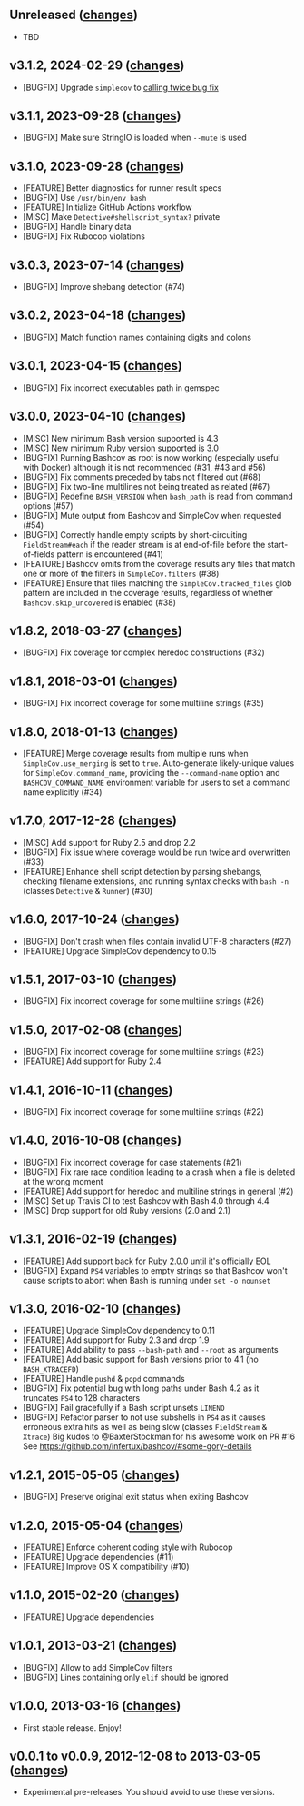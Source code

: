 ## Unreleased ([changes](https://github.com/infertux/bashcov/compare/v3.1.2...master))

  * TBD

## v3.1.2, 2024-02-29 ([changes](https://github.com/infertux/bashcov/compare/v3.1.1...v3.1.2))

  * [BUGFIX] Upgrade `simplecov` to [calling twice bug fix](https://github.com/simplecov-ruby/simplecov/issues/1003)

## v3.1.1, 2023-09-28 ([changes](https://github.com/infertux/bashcov/compare/v3.1.0...v3.1.1))

  * [BUGFIX] Make sure StringIO is loaded when `--mute` is used

## v3.1.0, 2023-09-28 ([changes](https://github.com/infertux/bashcov/compare/v3.0.3...v3.1.0))

  * [FEATURE] Better diagnostics for runner result specs
  * [BUGFIX]  Use `/usr/bin/env bash`
  * [FEATURE] Initialize GitHub Actions workflow
  * [MISC]    Make `Detective#shellscript_syntax?` private
  * [BUGFIX]  Handle binary data
  * [BUGFIX]  Fix Rubocop violations

## v3.0.3, 2023-07-14 ([changes](https://github.com/infertux/bashcov/compare/v3.0.2...v3.0.3))

  * [BUGFIX]  Improve shebang detection (#74)

## v3.0.2, 2023-04-18 ([changes](https://github.com/infertux/bashcov/compare/v3.0.1...v3.0.2))

  * [BUGFIX]  Match function names containing digits and colons

## v3.0.1, 2023-04-15 ([changes](https://github.com/infertux/bashcov/compare/v3.0.0...v3.0.1))

  * [BUGFIX]  Fix incorrect executables path in gemspec

## v3.0.0, 2023-04-10 ([changes](https://github.com/infertux/bashcov/compare/v1.8.2...v3.0.0))

  * [MISC]    New minimum Bash version supported is 4.3
  * [MISC]    New minimum Ruby version supported is 3.0
  * [BUGFIX]  Running Bashcov as root is now working (especially useful with Docker) although it is not recommended (#31, #43 and #56)
  * [BUGFIX]  Fix comments preceded by tabs not filtered out (#68)
  * [BUGFIX]  Fix two-line multilines not being treated as related (#67)
  * [BUGFIX]  Redefine `BASH_VERSION` when `bash_path` is read from command options (#57)
  * [BUGFIX]  Mute output from Bashcov and SimpleCov when requested (#54)
  * [BUGFIX]  Correctly handle empty scripts by short-circuiting
              `FieldStream#each` if the reader stream is at end-of-file before
              the start-of-fields pattern is encountered (#41)
  * [FEATURE] Bashcov omits from the coverage results any files that match one
              or more of the filters in `SimpleCov.filters` (#38)
  * [FEATURE] Ensure that files matching the `SimpleCov.tracked_files` glob
              pattern are included in the coverage results, regardless of
              whether `Bashcov.skip_uncovered` is enabled (#38)

## v1.8.2, 2018-03-27 ([changes](https://github.com/infertux/bashcov/compare/v1.8.1...v1.8.2))

  * [BUGFIX]  Fix coverage for complex heredoc constructions (#32)

## v1.8.1, 2018-03-01 ([changes](https://github.com/infertux/bashcov/compare/v1.8.0...v1.8.1))

  * [BUGFIX]  Fix incorrect coverage for some multiline strings (#35)

## v1.8.0, 2018-01-13 ([changes](https://github.com/infertux/bashcov/compare/v1.7.0...v1.8.0))

  * [FEATURE] Merge coverage results from multiple runs when
              `SimpleCov.use_merging` is set to `true`. Auto-generate
              likely-unique values for `SimpleCov.command_name`, providing the
              `--command-name` option and `BASHCOV_COMMAND_NAME` environment
              variable for users to set a command name explicitly (#34)

## v1.7.0, 2017-12-28 ([changes](https://github.com/infertux/bashcov/compare/v1.6.0...v1.7.0))

  * [MISC]    Add support for Ruby 2.5 and drop 2.2
  * [BUGFIX]  Fix issue where coverage would be run twice and overwritten (#33)
  * [FEATURE] Enhance shell script detection by parsing shebangs, checking
              filename extensions, and running syntax checks with `bash -n`
              (classes `Detective` & `Runner`) (#30)

## v1.6.0, 2017-10-24 ([changes](https://github.com/infertux/bashcov/compare/v1.5.1...v1.6.0))

  * [BUGFIX]  Don't crash when files contain invalid UTF-8 characters (#27)
  * [FEATURE] Upgrade SimpleCov dependency to 0.15

## v1.5.1, 2017-03-10 ([changes](https://github.com/infertux/bashcov/compare/v1.5.0...v1.5.1))

  * [BUGFIX]  Fix incorrect coverage for some multiline strings (#26)

## v1.5.0, 2017-02-08 ([changes](https://github.com/infertux/bashcov/compare/v1.4.1...v1.5.0))

  * [BUGFIX]  Fix incorrect coverage for some multiline strings (#23)
  * [FEATURE] Add support for Ruby 2.4

## v1.4.1, 2016-10-11 ([changes](https://github.com/infertux/bashcov/compare/v1.4.0...v1.4.1))

  * [BUGFIX]  Fix incorrect coverage for some multiline strings (#22)

## v1.4.0, 2016-10-08 ([changes](https://github.com/infertux/bashcov/compare/v1.3.1...v1.4.0))

  * [BUGFIX]  Fix incorrect coverage for case statements (#21)
  * [BUGFIX]  Fix rare race condition leading to a crash when a file is deleted at the wrong moment
  * [FEATURE] Add support for heredoc and multiline strings in general (#2)
  * [MISC]    Set up Travis CI to test Bashcov with Bash 4.0 through 4.4
  * [MISC]    Drop support for old Ruby versions (2.0 and 2.1)

## v1.3.1, 2016-02-19 ([changes](https://github.com/infertux/bashcov/compare/v1.3.0...v1.3.1))

  * [FEATURE] Add support back for Ruby 2.0.0 until it's officially EOL
  * [BUGFIX]  Expand `PS4` variables to empty strings so that Bashcov won't cause scripts to abort when Bash is running under `set -o nounset`

## v1.3.0, 2016-02-10 ([changes](https://github.com/infertux/bashcov/compare/v1.2.1...v1.3.0))

  * [FEATURE] Upgrade SimpleCov dependency to 0.11
  * [FEATURE] Add support for Ruby 2.3 and drop 1.9
  * [FEATURE] Add ability to pass `--bash-path` and `--root` as arguments
  * [FEATURE] Add basic support for Bash versions prior to 4.1 (no `BASH_XTRACEFD`)
  * [FEATURE] Handle `pushd` & `popd` commands
  * [BUGFIX]  Fix potential bug with long paths under Bash 4.2 as it truncates `PS4` to 128 characters
  * [BUGFIX]  Fail gracefully if a Bash script unsets `LINENO`
  * [BUGFIX]  Refactor parser to not use subshells in `PS4` as it causes erroneous extra hits as well as being slow (classes `FieldStream` & `Xtrace`)
              Big kudos to @BaxterStockman for his awesome work on PR #16
              See https://github.com/infertux/bashcov/#some-gory-details

## v1.2.1, 2015-05-05 ([changes](https://github.com/infertux/bashcov/compare/v1.2.0...v1.2.1))

  * [BUGFIX]  Preserve original exit status when exiting Bashcov

## v1.2.0, 2015-05-04 ([changes](https://github.com/infertux/bashcov/compare/v1.1.0...v1.2.0))

  * [FEATURE] Enforce coherent coding style with Rubocop
  * [FEATURE] Upgrade dependencies (#11)
  * [FEATURE] Improve OS X compatibility (#10)

## v1.1.0, 2015-02-20 ([changes](https://github.com/infertux/bashcov/compare/v1.0.1...v1.1.0))

  * [FEATURE] Upgrade dependencies

## v1.0.1, 2013-03-21 ([changes](https://github.com/infertux/bashcov/compare/v1.0.0...v1.0.1))

  * [BUGFIX]  Allow to add SimpleCov filters
  * [BUGFIX]  Lines containing only `elif` should be ignored

## v1.0.0, 2013-03-16 ([changes](https://github.com/infertux/bashcov/compare/v0.0.9...v1.0.0))

  * First stable release. Enjoy!

## v0.0.1 to v0.0.9, 2012-12-08 to 2013-03-05 ([changes](https://github.com/infertux/bashcov/compare/v0.0.1...v0.0.9))

  * Experimental pre-releases. You should avoid to use these versions.

